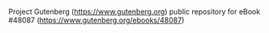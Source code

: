 Project Gutenberg (https://www.gutenberg.org) public repository for eBook #48087 (https://www.gutenberg.org/ebooks/48087)
